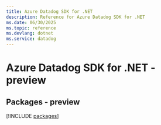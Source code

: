 ```yaml
---
title: Azure Datadog SDK for .NET
description: Reference for Azure Datadog SDK for .NET
ms.date: 06/30/2025
ms.topic: reference
ms.devlang: dotnet
ms.service: datadog
---
```

# Azure Datadog SDK for .NET - preview
## Packages - preview
[!INCLUDE [packages](datadog-index.md)]